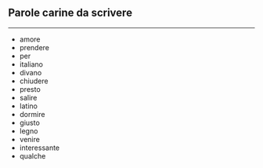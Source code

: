 
## Parole carine da scrivere 
----
- amore 
- prendere
- per 
- italiano 
- divano 
- chiudere
- presto 
- salire
- latino
- dormire
- giusto
- legno
- venire
- interessante
- qualche 